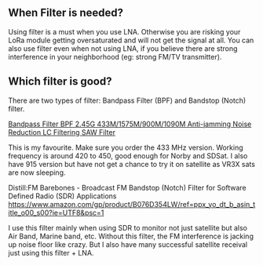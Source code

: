 ## When Filter is needed?

Using filter is a must when you use LNA. Otherwise you are risking your LoRa module getting oversaturated and will not get the signal at all. 
You can also use filter even when not using LNA, if you believe there are strong interference in your neighborhood (eg: strong FM/TV transmitter).
  
## Which filter is good?
There are two types of filter: Bandpass Filter (BPF) and Bandstop (Notch) filter.

[Bandpass Filter BPF 2.45G 433M/1575M/900M/1090M Anti-jamming Noise Reduction LC Filtering SAW Filter](https://www.banggood.com/Bandpass-Filter-BPF-2_45G-433M1575M900M1090M-Anti-jamming-Noise-Reduction-LC-Filtering-SAW-Filter-p-1500155.html)

This is my favourite. Make sure you order the 433 MHz version. Working frequency is around 420 to 450, good enough for Norby and SDSat. I also have 915 version but have not get a chance to try it on satellite as VR3X sats are now sleeping.

Distill:FM Barebones - Broadcast FM Bandstop (Notch) Filter for Software Defined Radio (SDR) Applications
https://www.amazon.com/gp/product/B076D354LW/ref=ppx_yo_dt_b_asin_title_o00_s00?ie=UTF8&psc=1

I use this filter mainly when using SDR to monitor not just satellite but also Air Band, Marine band, etc. Without this filter, the FM interference is jacking up noise floor like crazy. But I also have many successful satellite receival just using this filter + LNA.
